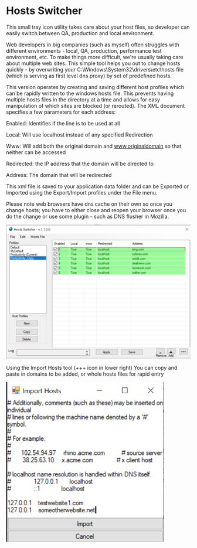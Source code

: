 # Hosts Switcher
This small tray icon utility takes care about your host files, so developer can easily switch between QA, production and local environment.

Web developers in big companies (such as myself) often struggles with different environments - local, QA, production, performance test environment, etc. To make things more difficult, we're usually taking care about multiple web sites. This simple tool helps you out to change hosts quickly - by overwriting your C:\Windows\System32\drivers\etc\hosts file (which is serving as first level dns proxy) by set of predefined hosts.

This version operates by creating and saving different host profiles which can be rapidly written to the windows hosts file. This prevents having multiple hosts files in the directory at a time and allows for easy manipulation of which sites are blocked (or rerouted). The XML document specifies a few parameters for each address: 

Enabled: Identifies if the line is to be used at all

Local: Will use localhost instead of any specified Redirection

Www: Will add both the original domain and www.originaldomain so that neither can be accessed

Redirected: the IP address that the domain will be directed to

Address: The domain that will be redirected
  

This xml file is saved to your application data folder and can be Exported or Imported using the Export/Import profiles under the File menu.

Please note web browsers have dns cache on their own so once you change hosts; you have to either close and reopen your browser once you do the change or use some plugin - such as DNS flusher in Mozilla.

![Hosts Switcher Screenshot](/hosts-switcher.png)

Using the Import Hosts tool (+++ icon in lower right) You can copy and paste in domains to be added, or whole hosts files for rapid entry

![Hosts Import Tool](/ImportHosts-Example.png)
